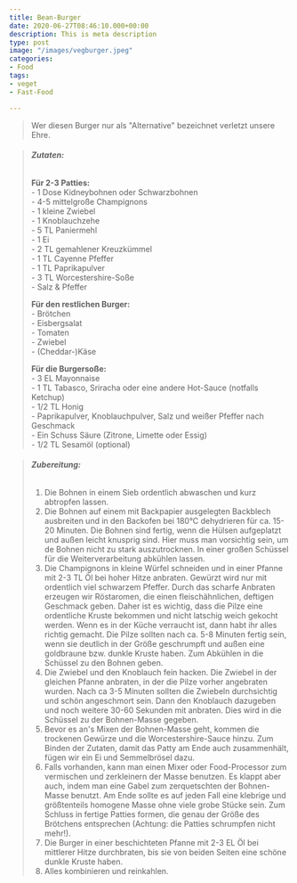 ```yaml
---
title: Bean-Burger
date: 2020-06-27T08:46:10.000+00:00
description: This is meta description
type: post
image: "/images/vegburger.jpeg"
categories:
- Food
tags:
- veget
- Fast-Food

---
```

> Wer diesen Burger nur als "Alternative" bezeichnet verletzt unsere Ehre.

> ###### **Zutaten:**
>
> **Für 2-3 Patties:**  
> \- 1 Dose Kidneybohnen oder Schwarzbohnen  
> \- 4-5 mittelgroße Champignons  
> \- 1 kleine Zwiebel  
> \- 1 Knoblauchzehe  
> \- 5 TL Paniermehl  
> \- 1 Ei  
> \- 2 TL gemahlener Kreuzkümmel  
> \- 1 TL Cayenne Pfeffer  
> \- 1 TL Paprikapulver  
> \- 3 TL Worcestershire-Soße  
> \- Salz & Pfeffer
>
> **Für den restlichen Burger:**  
> \- Brötchen  
> \- Eisbergsalat  
> \- Tomaten  
> \- Zwiebel  
> \- (Cheddar-)Käse
>
> **Für die Burgersoße:**  
> \- 3 EL Mayonnaise  
> \- 1 TL Tabasco, Sriracha oder eine andere Hot-Sauce (notfalls Ketchup)  
> \- 1/2 TL Honig  
> \- Paprikapulver, Knoblauchpulver, Salz und weißer Pfeffer nach Geschmack  
> \- Ein Schuss Säure (Zitrone, Limette oder Essig)  
> \- 1/2 TL Sesamöl (optional)

> ###### **Zubereitung:**
>
>
> 1. Die Bohnen in einem Sieb ordentlich abwaschen und kurz abtropfen lassen.
> 2. Die Bohnen auf einem mit Backpapier ausgelegten Backblech ausbreiten und in den Backofen bei 180°C dehydrieren für ca. 15-20 Minuten. Die Bohnen sind fertig, wenn die Hülsen aufgeplatzt und außen leicht knusprig sind. Hier muss man vorsichtig sein, um de Bohnen nicht zu stark auszutrocknen. In einer großen Schüssel für die Weiterverarbeitung abkühlen lassen.
> 3. Die Champignons in kleine Würfel schneiden und in einer Pfanne mit 2-3 TL Öl bei hoher Hitze anbraten. Gewürzt wird nur mit ordentlich viel schwarzem Pfeffer. Durch das scharfe Anbraten erzeugen wir Röstaromen, die einen fleischähnlichen, deftigen Geschmack geben. Daher ist es wichtig, dass die Pilze eine ordentliche Kruste bekommen und nicht latschig weich gekocht werden. Wenn es in der Küche verraucht ist, dann habt ihr alles richtig gemacht. Die Pilze sollten nach ca. 5-8 Minuten fertig sein, wenn sie deutlich in der Größe geschrumpft und außen eine goldbraune bzw. dunkle Kruste haben. Zum Abkühlen in die Schüssel zu den Bohnen geben.
> 4. Die Zwiebel und den Knoblauch fein hacken. Die Zwiebel in der gleichen Pfanne anbraten, in der die Pilze vorher angebraten wurden. Nach ca 3-5 Minuten sollten die Zwiebeln durchsichtig und schön angeschmort sein. Dann den Knoblauch dazugeben und noch weitere 30-60 Sekunden mit anbraten. Dies wird in die Schüssel zu der Bohnen-Masse gegeben.
> 5. Bevor es an's Mixen der Bohnen-Masse geht, kommen die trockenen Gewürze und die Worcestershire-Sauce hinzu. Zum Binden der Zutaten, damit das Patty am Ende auch zusammenhält, fügen wir ein Ei und Semmelbrösel dazu.
> 6. Falls vorhanden, kann man einen Mixer oder Food-Processor zum vermischen und zerkleinern der Masse benutzen. Es klappt aber auch, indem man eine Gabel zum zerquetschten der Bohnen-Masse benutzt. Am Ende sollte es auf jeden Fall eine klebrige und größtenteils homogene Masse ohne viele grobe Stücke sein. Zum Schluss in fertige Patties formen, die genau der Größe des Brötchens entsprechen (Achtung: die Patties schrumpfen nicht mehr!).
> 7. Die Burger in einer beschichteten Pfanne mit 2-3 EL Öl bei mittlerer Hitze durchbraten, bis sie von beiden Seiten eine schöne dunkle Kruste haben.
> 8. Alles kombinieren und reinkahlen.